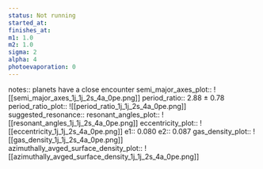```yaml
---
status: Not running
started_at:
finishes_at:
m1: 1.0
m2: 1.0
sigma: 2
alpha: 4
photoevaporation: 0
---
```


notes:: planets have a close encounter
semi_major_axes_plot:: ![[semi_major_axes_1j_1j_2s_4a_0pe.png]]
period_ratio:: 2.88 ± 0.78
period_ratio_plot:: ![[period_ratio_1j_1j_2s_4a_0pe.png]]
suggested_resonance:: 
resonant_angles_plot:: ![[resonant_angles_1j_1j_2s_4a_0pe.png]]
eccentricity_plot:: ![[eccentricity_1j_1j_2s_4a_0pe.png]]
e1:: 0.080
e2:: 0.087
gas_density_plot:: ![[gas_density_1j_1j_2s_4a_0pe.png]]
azimuthally_avged_surface_density_plot:: ![[azimuthally_avged_surface_density_1j_1j_2s_4a_0pe.png]]
